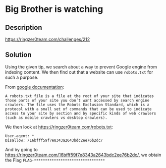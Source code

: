 # Big Brother is watching

## Description

https://ringzer0team.com/challenges/212

## Solution

Using the given tip, we search about a way to prevent Google engine from indexing content. We then find out that a website can use `robots.txt` for such a purpose.

From [google documentation](https://support.google.com/webmasters/answer/6062608?hl=en):

```
A robots.txt file is a file at the root of your site that indicates those parts of your site you don’t want accessed by search engine crawlers. The file uses the Robots Exclusion Standard, which is a protocol with a small set of commands that can be used to indicate access to your site by section and by specific kinds of web crawlers (such as mobile crawlers vs desktop crawlers).
```

We then look at https://ringzer0team.com/robots.txt:
```
User-agent: *
Disallow: /16bfff59f7e8343a2643bdc2ee76b2dc/
```

And by going to https://ringzer0team.com/16bfff59f7e8343a2643bdc2ee76b2dc/, we obtain the Flag `FLAG-********************************`